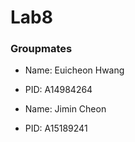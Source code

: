 # Lab8

### Groupmates
- Name: Euicheon Hwang
- PID: A14984264


- Name: Jimin Cheon
- PID: A15189241